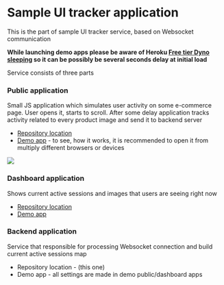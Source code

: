 # Sample UI tracker application

This is the part of sample UI tracker service, based on Websocket communication

**While launching demo apps please be aware of Heroku [Free tier Dyno sleeping](https://devcenter.heroku.com/articles/free-dyno-hours#dyno-sleeping)
so it can be possibly be several seconds delay at initial load**

Service consists of three parts

### Public application

Small JS application which simulates user activity on some e-commerce page. User opens it, starts to scroll.
After some delay application tracks activity related to every product image and send it to backend server

* [Repository location](https://github.com/gvital3230/ui-tracker-public)
* [Demo app](https://ui-tracker-public.herokuapp.com) - to see, how it works, it is recommended to open it from multiply different browsers or devices

![](assets/howto.gif)

### Dashboard application

Shows current active sessions and images that users are seeing right now

* [Repository location](https://github.com/gvital3230/ui-tracker-dashboard)
* [Demo app](https://ui-tracker-dashboard.herokuapp.com)

### Backend application

Service that responsible for processing Websocket connection and build current active sessions map

* Repository location - (this one)
* Demo app - all settings are made in demo public/dashboard apps

